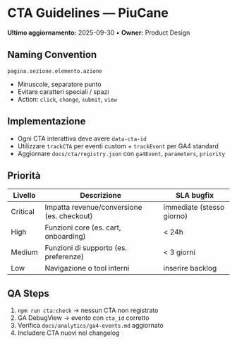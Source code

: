 # CTA Guidelines — PiuCane
**Ultimo aggiornamento:** 2025-09-30 • **Owner:** Product Design

## Naming Convention
`pagina.sezione.elemento.azione`
- Minuscole, separatore punto
- Evitare caratteri speciali / spazi
- Action: `click`, `change`, `submit`, `view`

## Implementazione
- Ogni CTA interattiva deve avere `data-cta-id`
- Utilizzare `trackCTA` per eventi custom + `trackEvent` per GA4 standard
- Aggiornare `docs/cta/registry.json` con `ga4Event`, `parameters`, `priority`

## Priorità
| Livello | Descrizione | SLA bugfix |
|---------|-------------|------------|
| Critical | Impatta revenue/conversione (es. checkout) | immediate (stesso giorno) |
| High | Funzioni core (es. cart, onboarding) | < 24h |
| Medium | Funzioni di supporto (es. preferenze) | < 3 giorni |
| Low | Navigazione o tool interni | inserire backlog |

## QA Steps
1. `npm run cta:check` → nessun CTA non registrato
2. GA DebugView → evento con `cta_id` corretto
3. Verifica `docs/analytics/ga4-events.md` aggiornato
4. Includere CTA nuovi nel changelog
